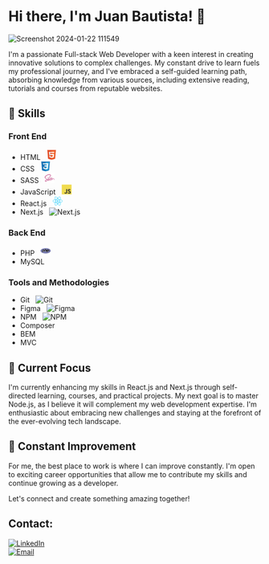 # Hi there, I'm Juan Bautista! 👋

![Screenshot 2024-01-22 111549](https://github.com/Shadowy-22/Shadowy-22/assets/119075581/40999ce8-b232-4128-90b1-72d0cdfca537)


I'm a passionate Full-stack Web Developer with a keen interest in creating innovative solutions to complex challenges. My constant drive to learn fuels my professional journey, and I've embraced a self-guided learning path, absorbing knowledge from various sources, including extensive reading, tutorials and courses from reputable websites.

## 🔧 Skills

### Front End
- HTML &nbsp; <img height="20" width="20" src="https://raw.githubusercontent.com/devicons/devicon/master/icons/html5/html5-original.svg" alt="HTML5">
- CSS  &nbsp; <img height="20" width="20" src="https://raw.githubusercontent.com/devicons/devicon/master/icons/css3/css3-original.svg" alt="CSS3">
- SASS  &nbsp; <img height="20" width="20" src="https://raw.githubusercontent.com/devicons/devicon/master/icons/sass/sass-original.svg" alt="SASS">
- JavaScript &nbsp; <img height="20" width="20" src="https://raw.githubusercontent.com/devicons/devicon/master/icons/javascript/javascript-original.svg" alt="JavaScript">
- React.js &nbsp; <img height="20" width="20" src="https://raw.githubusercontent.com/devicons/devicon/master/icons/react/react-original.svg" alt="React.js">
- Next.js &nbsp; <img height="20" width="20" src="https://assets.vercel.com/image/upload/v1607554385/repositories/next-js/next-logo.png" alt="Next.js">

### Back End
- PHP &nbsp; <img height="20" width="20" src="https://raw.githubusercontent.com/devicons/devicon/master/icons/php/php-original.svg" alt="PHP">
- MySQL

### Tools and Methodologies
- Git &nbsp; <img height="20" width="20" src="https://www.vectorlogo.zone/logos/git-scm/git-scm-icon.svg" alt="Git">
- Figma &nbsp; <img height="20" width="20" src="https://www.vectorlogo.zone/logos/figma/figma-icon.svg" alt="Figma">
- NPM  &nbsp; <img height="20" width="20" src="https://www.vectorlogo.zone/logos/npmjs/npmjs-icon.svg" alt="NPM">
- Composer 
- BEM
- MVC

## 🚀 Current Focus

I'm currently enhancing my skills in React.js and Next.js through self-directed learning, courses, and practical projects. My next goal is to master Node.js, as I believe it will complement my web development expertise. I'm enthusiastic about embracing new challenges and staying at the forefront of the ever-evolving tech landscape.

## 🌱 Constant Improvement

For me, the best place to work is where I can improve constantly. I'm open to exciting career opportunities that allow me to contribute my skills and continue growing as a developer.

Let's connect and create something amazing together!

## Contact:

[![LinkedIn](https://img.shields.io/badge/Juan_Bautista_Aguilar-LinkedIn-blue?style=for-the-badge&logo=LinkedIn&logoColor=white&labelColor=101010)](https://www.linkedin.com/in/juan-bautista-aguilar-01778715b/)
</br>
[![Email](https://img.shields.io/badge/juanbautistaaguilar21@gmail.com-email_personal-D14836?style=for-the-badge&logo=gmail&logoColor=white&labelColor=101010)](mailto:juanbautistaaguilar21@gmail.com)


<!--
**Shadowy-22/Shadowy-22** is a ✨ _special_ ✨ repository because its `README.md` (this file) appears on your GitHub profile.

Here are some ideas to get you started:

- 🔭 I’m currently working on ...
- 🌱 I’m currently learning ...
- 👯 I’m looking to collaborate on ...
- 🤔 I’m looking for help with ...
- 💬 Ask me about ...
- 📫 How to reach me: ...
- 😄 Pronouns: ...
- ⚡ Fun fact: ...
-->
